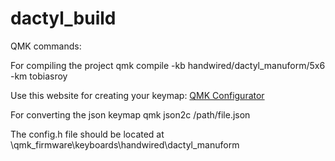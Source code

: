 # dactyl_build
QMK commands:

For compiling the project
qmk compile -kb handwired/dactyl_manuform/5x6 -km tobiasroy

Use this website for creating your keymap:
[QMK Configurator](https://config.qmk.fm/#/handwired/dactyl_manuform/5x6/LAYOUT_5x6)

For converting the json keymap
qmk json2c /path/file.json

The config.h file should be located at \qmk_firmware\keyboards\handwired\dactyl_manuform

